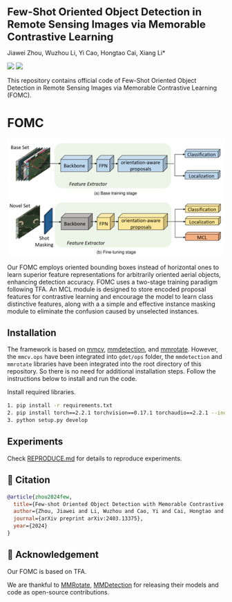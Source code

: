 
<font size='5'>**Few-Shot Oriented Object Detection in Remote Sensing Images via Memorable Contrastive Learning**</font>

Jiawei Zhou, Wuzhou Li, Yi Cao, Hongtao Cai, Xiang Li*

<a href='https://github.com/BriFuture/fomc'><img src='https://img.shields.io/badge/Project-Page-Green'></a> <a href='https://arxiv.org/abs/2403.13375'><img src='https://img.shields.io/badge/Paper-Arxiv-red'></a>


This repository contains official code of Few-Shot Oriented Object Detection in Remote Sensing Images via Memorable Contrastive Learning (FOMC). 

# FOMC
<center>
    <img src="fig_overview.png" alt="The overall architecture of our proposed FOMC model.">
</center>

Our FOMC employs oriented bounding boxes instead of horizontal ones to learn superior feature representations for arbitrarily oriented aerial objects, enhancing detection accuracy. FOMC uses a two-stage training paradigm following TFA. An MCL module is designed to store encoded proposal features for contrastive learning and encourage the model to learn class distinctive features, along with a a simple and effective instance masking module to eliminate the confusion caused by unselected instances. 

## Installation

The framework is based on [mmcv](https://github.com/open-mmlab/mmcv), [mmdetection](https://github.com/open-mmlab/mmdetection), and [mmrotate](https://github.com/open-mmlab/mmrotate). However, the `mmcv.ops` have been integrated into `gdet/ops` folder, the `mmdetection` and `mmrotate` libraries have been integrated into the root directory of this repository. So there is no need for additional installation steps. Follow the instructions below to install and run the code.

Install required libraries.

```bash
1. pip install -r requirements.txt
2. pip install torch==2.2.1 torchvision==0.17.1 torchaudio==2.2.1 --index-url https://download.pytorch.org/whl/cu121
3. python setup.py develop
```

## Experiments
Check [REPRODUCE.md](REPRODUCE.md) for details to reproduce experiments.


## 📜 Citation

```bibtex
@article{zhou2024few,
  title={Few-shot Oriented Object Detection with Memorable Contrastive Learning in Remote Sensing Images},
  author={Zhou, Jiawei and Li, Wuzhou and Cao, Yi and Cai, Hongtao and Li, Xiang},
  journal={arXiv preprint arXiv:2403.13375},
  year={2024}
}
```

## 🙏 Acknowledgement
Our FOMC is based on TFA.

We are thankful to [MMRotate](https://github.com/open-mmlab/mmrotate), [MMDetection](https://github.com/open-mmlab/mmdetection) for releasing their models and code as open-source contributions.